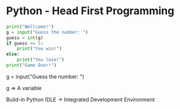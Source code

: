 # Python - Head First Programming

```py
print("Wellcome!")
g = input("Guess the number: ")
guess = int(g)
if guess == 5:
    print("You win!")
else:
    print("You lose!")
print("Game Over!")
```

g = input("Guess the number: ")

g => A variable 

Build-in Python IDLE -> Integrated Development Environment